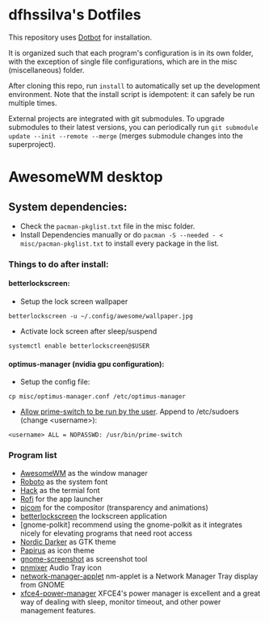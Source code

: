 dfhssilva's Dotfiles
=================

This repository uses [Dotbot](https://github.com/anishathalye/dotbot) for installation.

It is organized such that each program's configuration is in its own folder, with the exception of single file configurations, which are in the misc (miscellaneous) folder.

After cloning this repo, run `install` to automatically set up the development environment. Note that the install script is idempotent: it can safely be run multiple times.

External projects are integrated with git submodules. To upgrade submodules to their latest versions, you can periodically run `git submodule update --init --remote --merge` (merges submodule changes into the superproject). 

# AwesomeWM desktop

## System dependencies:
- Check the `pacman-pkglist.txt` file in the misc folder.
- Install Dependencies manually or do `pacman -S --needed - < misc/pacman-pkglist.txt` to install every package in the list.

### Things to do after install:

#### betterlockscreen:
- Setup the lock screen wallpaper
```
betterlockscreen -u ~/.config/awesome/wallpaper.jpg
```
- Activate lock screen after sleep/suspend
```
systemctl enable betterlockscreen@$USER
```

#### optimus-manager (nvidia gpu configuration):
- Setup the config file:
```
cp misc/optimus-manager.conf /etc/optimus-manager
```
- [Allow prime-switch to be run by the user](https://github.com/Askannz/optimus-manager/issues/404). Append to /etc/sudoers (change \<username\>):
```
<username> ALL = NOPASSWD: /usr/bin/prime-switch
```

### Program list

- [AwesomeWM](https://awesomewm.org/) as the window manager
- [Roboto](https://fonts.google.com/specimen/Roboto) as the system font
- [Hack](https://github.com/source-foundry/Hack) as the termial font
- [Rofi](https://github.com/DaveDavenport/rofi) for the app launcher
- [picom](https://github.com/yshui/picom) for the compositor (transparency and animations)
- [betterlockscreen](https://github.com/betterlockscreen/betterlockscreen) the lockscreen application
- [gnome-polkit] recommend using the gnome-polkit as it integrates nicely for elevating programs that need root access
- [Nordic Darker](https://github.com/EliverLara/Nordic) as GTK theme
- [Papirus](https://github.com/PapirusDevelopmentTeam/papirus-icon-theme) as icon theme
- [gnome-screenshot](https://gitlab.gnome.org/GNOME/gnome-screenshot) as screenshot tool
- [pnmixer](https://github.com/nicklan/pnmixer) Audio Tray icon
- [network-manager-applet](https://gitlab.gnome.org/GNOME/network-manager-applet) nm-applet is a Network Manager Tray display from GNOME
- [xfce4-power-manager](https://docs.xfce.org/xfce/xfce4-power-manager/start) XFCE4's power manager is excellent and a great way of dealing with sleep, monitor timeout, and other power management features.
